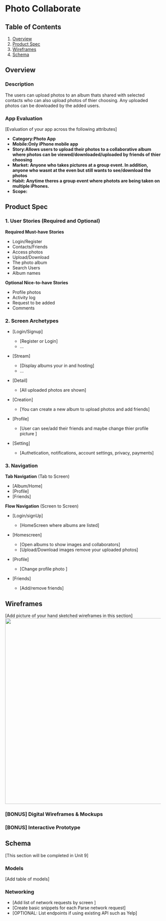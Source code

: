 
# Photo Collaborate

## Table of Contents
1. [Overview](#Overview)
1. [Product Spec](#Product-Spec)
1. [Wireframes](#Wireframes)
2. [Schema](#Schema)

## Overview
### Description
The users can upload photos to an album thats shared with selected contacts who can also upload photos of thier choosing. Any uploaded photos can be dowloaded by the added users.

### App Evaluation
[Evaluation of your app across the following attributes]
- **Category:Photo App**
- **Mobile:Only iPhone mobile app**
- **Story:Allows users to upload their photos to a collaborative album where photos can be viewed/downloaded/uploaded by friends of thier choosing**
- **Market: Anyone who takes pictures at a group event. In addition, anyone who wasnt at the even but still wants to see/download the photos**
- **Habit: Anytime theres a group event where photots are being taken on multiple iPhones.**
- **Scope:**

## Product Spec

### 1. User Stories (Required and Optional)

**Required Must-have Stories**

* Login/Register 
* Contacts/Friends
* Access photos
* Upload/Download
* The photo album
* Search Users
* Album names

**Optional Nice-to-have Stories**

* Profile photos
* Activity log 
* Request to be added
* Comments

### 2. Screen Archetypes

* [Login/Signup]
   * [Register or Login]
   * ...
* [Stream]
   * [Display albums your in and hosting]
   * ...

* [Detail]
   * [All uploaded photos are shown]

* [Creation]
   * [You can create a new album to upload photos and add friends]

* [Profile]
   * [User can see/add their friends and maybe change thier profile picture ]

* [Setting]
   * [Authetication, notifications, account settings, privacy, payments]



### 3. Navigation

**Tab Navigation** (Tab to Screen)

* [Album/Home]
* [Profile]
* [Friends]

**Flow Navigation** (Screen to Screen)

* [Login/signUp]
   * [HomeScreen where albums are listed]

* [Homescreen]
   * [Open albums to show images and collaborators]
   * [Upload/Download images remove your uploaded photos]

* [Profile]
   * [Change profile photo ]
* [Friends]
   * [Add/remove friends]
## Wireframes
[Add picture of your hand sketched wireframes in this section]
<img src="YOUR_WIREFRAME_IMAGE_URL" width=600>

### [BONUS] Digital Wireframes & Mockups

### [BONUS] Interactive Prototype

## Schema 
[This section will be completed in Unit 9]
### Models
[Add table of models]
### Networking
- [Add list of network requests by screen ]
- [Create basic snippets for each Parse network request]
- [OPTIONAL: List endpoints if using existing API such as Yelp]
